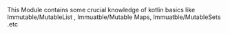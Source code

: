 This Module contains some crucial knowledge of kotlin basics like Immutable/MutableList , Immuatble/Mutable Maps, Immuatble/MutableSets .etc 
